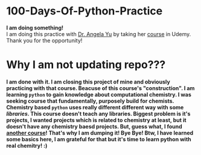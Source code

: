 # 100-Days-Of-Python-Practice
**I am doing something!**\
I am doing this practice with [Dr. Angela Yu](https://www.udemy.com/user/4b4368a3-b5c8-4529-aa65-2056ec31f37e/)
 by taking her [course](https://www.udemy.com/course/100-days-of-code/?couponCode=ST10MT30325G1) in Udemy. \
 Thank you for the opportunity!
# Why I am not updating repo???
#### I am done with it. I am closing this project of mine and obviously practicing with that course. Beacuse of this course's "construction". I am learning `python` to gain knowledge about computational chemistry. I was seeking course that fundamentally, purposely build for chemists. Chemistry based `python` uses really different different way with some *libraries*. This course doesn't teach any libraries. Biggest **problem** is it's projects, I wanted projects which is related to chemistry at least, but it doesn't have any chemistry baesd projects. But, guess what, I found [another course](https://weisscharlesj.github.io/SciCompforChemists/notebooks/introduction/intro.html)! That's why I am dumping it! Bye Bye! Btw, I have learned some basics here, I am grateful for that but it's time to learn python with real chemitry! :)
